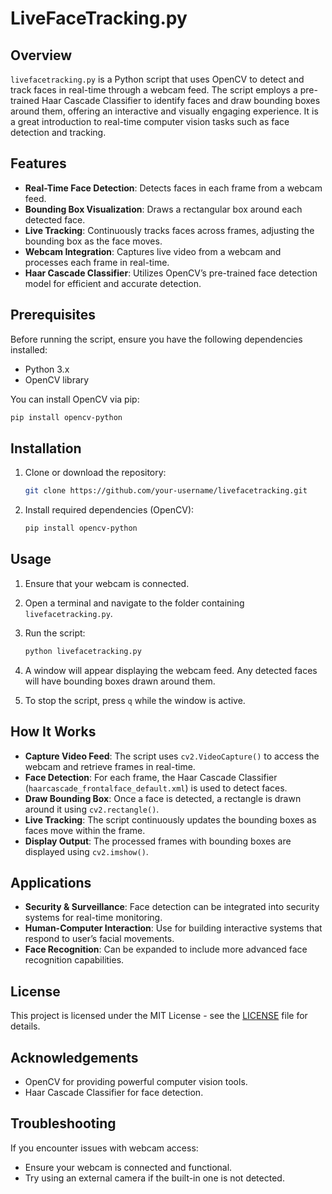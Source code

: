 # LiveFaceTracking.py

## Overview

`livefacetracking.py` is a Python script that uses OpenCV to detect and track faces in real-time through a webcam feed. The script employs a pre-trained Haar Cascade Classifier to identify faces and draw bounding boxes around them, offering an interactive and visually engaging experience. It is a great introduction to real-time computer vision tasks such as face detection and tracking.

## Features

- **Real-Time Face Detection**: Detects faces in each frame from a webcam feed.
- **Bounding Box Visualization**: Draws a rectangular box around each detected face.
- **Live Tracking**: Continuously tracks faces across frames, adjusting the bounding box as the face moves.
- **Webcam Integration**: Captures live video from a webcam and processes each frame in real-time.
- **Haar Cascade Classifier**: Utilizes OpenCV’s pre-trained face detection model for efficient and accurate detection.

## Prerequisites

Before running the script, ensure you have the following dependencies installed:

- Python 3.x
- OpenCV library

You can install OpenCV via pip:

```bash
pip install opencv-python
```

## Installation

1. Clone or download the repository:

    ```bash
    git clone https://github.com/your-username/livefacetracking.git
    ```

2. Install required dependencies (OpenCV):

    ```bash
    pip install opencv-python
    ```

## Usage

1. Ensure that your webcam is connected.
2. Open a terminal and navigate to the folder containing `livefacetracking.py`.
3. Run the script:

    ```bash
    python livefacetracking.py
    ```

4. A window will appear displaying the webcam feed. Any detected faces will have bounding boxes drawn around them.
5. To stop the script, press `q` while the window is active.

## How It Works

- **Capture Video Feed**: The script uses `cv2.VideoCapture()` to access the webcam and retrieve frames in real-time.
- **Face Detection**: For each frame, the Haar Cascade Classifier (`haarcascade_frontalface_default.xml`) is used to detect faces.
- **Draw Bounding Box**: Once a face is detected, a rectangle is drawn around it using `cv2.rectangle()`.
- **Live Tracking**: The script continuously updates the bounding boxes as faces move within the frame.
- **Display Output**: The processed frames with bounding boxes are displayed using `cv2.imshow()`.

## Applications

- **Security & Surveillance**: Face detection can be integrated into security systems for real-time monitoring.
- **Human-Computer Interaction**: Use for building interactive systems that respond to user’s facial movements.
- **Face Recognition**: Can be expanded to include more advanced face recognition capabilities.

## License

This project is licensed under the MIT License - see the [LICENSE](LICENSE) file for details.

## Acknowledgements

- OpenCV for providing powerful computer vision tools.
- Haar Cascade Classifier for face detection.

## Troubleshooting

If you encounter issues with webcam access:

- Ensure your webcam is connected and functional.
- Try using an external camera if the built-in one is not detected.

